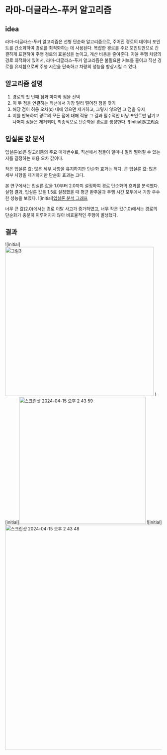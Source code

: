 # 라마-더글라스-푸커 알고리즘

## idea
라마-더글라스-푸커 알고리즘은 선형 단순화 알고리즘으로, 주어진 경로의 데이터 포인트를 간소화하여 경로를 최적화하는 데 사용된다.
복잡한 경로를 주요 포인트만으로 간결하게 표현하여 주행 경로의 효율성을 높이고, 계산 비용을 줄여준다.
자율 주행 차량의 경로 최적화에 있어서, 라마-더글라스-푸커 알고리즘은 불필요한 커브를 줄이고 직선 경로를 유지함으로써 주행 시간을 단축하고 차량의 성능을 향상시킬 수 있다.

## 알고리즘 설명
1. 경로의 첫 번째 점과 마지막 점을 선택
2. 이 두 점을 연결하는 직선에서 가장 멀리 떨어진 점을 찾기
3. 해당 점이 허용 오차(ε) 내에 있으면 제거하고, 그렇지 않으면 그 점을 유지
4. 이를 반복하여 경로의 모든 점에 대해 적용
그 결과 필수적인 터닝 포인트만 남기고 나머지 점들은 제거되며, 최종적으로 단순화된 경로를 생성한다.
![initial][알고리즘](https://github.com/jindora/AWS-DeepRacer/assets/81212388/06e5aed3-61ed-42c8-b12b-45fdae26f306)


## 입실론 값 분석
입실론(ε)은 알고리즘의 주요 매개변수로, 직선에서 점들이 얼마나 멀리 떨어질 수 있는지를 결정하는 허용 오차 값이다.

작은 입실론 값: 많은 세부 사항을 유지하지만 단순화 효과는 적다.
큰 입실론 값: 많은 세부 사항을 제거하지만 단순화 효과는 크다.

본 연구에서는 입실론 값을 1.0부터 2.0까지 설정하여 경로 단순화의 효과를 분석했다. 
실험 결과, 입실론 값을 1.5로 설정했을 때 평균 완주율과 주행 시간 모두에서 가장 우수한 성능을 보였다.
![initial][입실론 분석 그래프](https://github.com/jindora/AWS-DeepRacer/assets/81212388/b9faa47e-87e3-4555-ba05-37f53ffaf524)

너무 큰 값(2.0)에서는 경로 이탈 사고가 증가하였고, 너무 작은 값(1.0)에서는 경로의 단순화가 충분히 이루어지지 않아 비효율적인 주행이 발생했다.

## 결과
![initial]<img width="478" alt="그림3" src="https://github.com/jindora/AWS-DeepRacer/assets/81212388/15762cdc-b668-459e-9f38-a1109a36a79b">
![initial]<img width="407" alt="스크린샷 2024-04-15 오후 2 43 59" src="https://github.com/jindora/AWS-DeepRacer/assets/81212388/dfcb9858-3a51-43f8-b28f-a9dbf9e46a3e">
![initial]<img width="722" alt="스크린샷 2024-04-15 오후 2 43 48" src="https://github.com/jindora/AWS-DeepRacer/assets/81212388/c30f6ec3-2468-4802-b9f2-4a20b55a4b5f">

